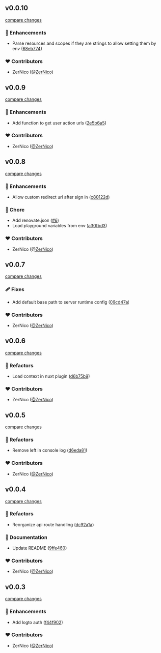 
## v0.0.10

[compare changes](https://github.com/ZerNico/nuxt-logto/compare/v0.0.9...v0.0.10)


### 🚀 Enhancements

  - Parse resources and scopes if they are strings to allow setting them by env ([68eb774](https://github.com/ZerNico/nuxt-logto/commit/68eb774))

### ❤️  Contributors

- ZerNico ([@ZerNico](http://github.com/ZerNico))

## v0.0.9

[compare changes](https://github.com/ZerNico/nuxt-logto/compare/v0.0.8...v0.0.9)


### 🚀 Enhancements

  - Add function to get user action urls ([2e5b6a5](https://github.com/ZerNico/nuxt-logto/commit/2e5b6a5))

### ❤️  Contributors

- ZerNico ([@ZerNico](http://github.com/ZerNico))

## v0.0.8

[compare changes](https://github.com/ZerNico/nuxt-logto/compare/v0.0.7...v0.0.8)


### 🚀 Enhancements

  - Allow custom redirect url after sign in ([c80122d](https://github.com/ZerNico/nuxt-logto/commit/c80122d))

### 🏡 Chore

  - Add renovate.json ([#6](https://github.com/ZerNico/nuxt-logto/pull/6))
  - Load playground variables from env ([a30fbd3](https://github.com/ZerNico/nuxt-logto/commit/a30fbd3))

### ❤️  Contributors

- ZerNico ([@ZerNico](http://github.com/ZerNico))

## v0.0.7

[compare changes](https://github.com/ZerNico/nuxt-logto/compare/v0.0.6...v0.0.7)


### 🩹 Fixes

  - Add default base path to server runtime config ([06cd47a](https://github.com/ZerNico/nuxt-logto/commit/06cd47a))

### ❤️  Contributors

- ZerNico ([@ZerNico](http://github.com/ZerNico))

## v0.0.6

[compare changes](https://github.com/ZerNico/nuxt-logto/compare/v0.0.5...v0.0.6)


### 💅 Refactors

  - Load context in nuxt plugin ([d6b75b9](https://github.com/ZerNico/nuxt-logto/commit/d6b75b9))

### ❤️  Contributors

- ZerNico ([@ZerNico](http://github.com/ZerNico))

## v0.0.5

[compare changes](https://github.com/ZerNico/nuxt-logto/compare/v0.0.4...v0.0.5)


### 💅 Refactors

  - Remove left in console log ([d6eda81](https://github.com/ZerNico/nuxt-logto/commit/d6eda81))

### ❤️  Contributors

- ZerNico ([@ZerNico](http://github.com/ZerNico))

## v0.0.4

[compare changes](https://github.com/ZerNico/nuxt-logto/compare/v0.0.3...v0.0.4)


### 💅 Refactors

  - Reorganize api route handling ([dc92a1a](https://github.com/ZerNico/nuxt-logto/commit/dc92a1a))

### 📖 Documentation

  - Update README ([9ffe460](https://github.com/ZerNico/nuxt-logto/commit/9ffe460))

### ❤️  Contributors

- ZerNico ([@ZerNico](http://github.com/ZerNico))

## v0.0.3

[compare changes](https://github.com/ZerNico/nuxt-logto/compare/09a9577...v0.0.3)


### 🚀 Enhancements

  - Add logto auth ([f44f902](https://github.com/ZerNico/nuxt-logto/commit/f44f902))

### ❤️  Contributors

- ZerNico ([@ZerNico](http://github.com/ZerNico))

